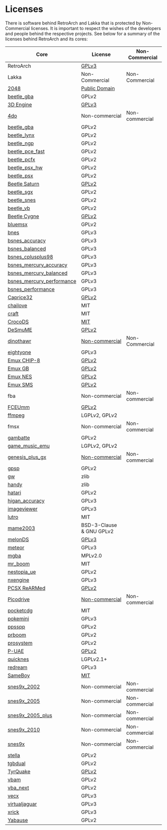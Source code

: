 # Licenses

There is software behind RetroArch and Lakka that is protected by Non-Commercial licenses. It is important to respect the wishes of the developers and people behind the respective projects. See below for a summary of the licenses behind RetroArch and its cores:

Core | License | Non-Commercial
---- | ------- | --------------
RetroArch|[GPLv3](https://github.com/libretro/RetroArch/blob/master/COPYING)|
Lakka|Non-Commercial|Non-Commercial
[2048](../library/2048.md)|[Public Domain](https://github.com/libretro/libretro-2048/blob/master/COPYING)|
[beetle_gba](../library/beetle_gba.md)|GPLv2|
[3D Engine](../library/3d_engine.md)|[GPLv3](https://github.com/libretro/libretro-3dengine/blob/master/license)|
[4do](../library/4DO.md)|Non-commercial|Non-commercial
[beetle_gba](../library/beetle_gba.md)|GPLv2|
[beetle_lynx](../library/beetle_lynx.md)|GPLv2|
[beetle_ngp](../library/beetle_ngp.md)|GPLv2|
[beetle_pce_fast](../library/beetle_pce_fast.md)|GPLv2|
[beetle_pcfx](../library/beetle_pcfx.md)|GPLv2|
[beetle_psx_hw](../library/beetle_psx_hw.md)|GPLv2|
[beetle_psx](../library/beetle_psx.md)|GPLv2|
[Beetle Saturn](../library/beetle_saturn.md)|[GPLv2](https://github.com/libretro/beetle-saturn-libretro/blob/master/COPYING)|
[beetle_sgx](../library/beetle_sgx.md)|GPLv2|
[beetle_snes](../library/beetle_snes.md)|GPLv2|
[beetle_vb](../library/beetle_vb.md)|GPLv2|
[Beetle Cygne](../library/beetle_wswan.md)|[GPLv2](https://github.com/libretro/beetle-wswan-libretro/blob/master/COPYING)|
[bluemsx](../library/bluemsx.md)|GPLv2|
[bnes](../library/bnes.md)|GPLv3|
[bsnes_accuracy](../library/bsnes_accuracy.md)|GPLv3|
[bsnes_balanced](../library/bsnes_balanced.md)|GPLv3|
[bsnes_cplusplus98](../library/bsnes_cplusplus98.md)|GPLv3|
[bsnes_mercury_accuracy](../library/bsnes_mercury_accuracy.md)|GPLv3|
[bsnes_mercury_balanced](../library/bsnes_mercury_balanced.md)|GPLv3|
[bsnes_mercury_performance](../library/bsnes_mercury_performance.md)|GPLv3|
[bsnes_performance](../library/bsnes_performance.md)|GPLv3|
[Caprice32](../library/caprice32.md)|[GPLv2](https://github.com/ColinPitrat/caprice32/blob/master/COPYING.txt)|
[chailove](../library/chailove.md)|MIT|
[craft](../library/craft.md)|MIT|
[CrocoDS](../library/crocods.md)|[MIT](https://github.com/libretro/libretro-crocods/blob/master/LICENSE)|
[DeSmuME](../library/desmume.md)|[GPLv2](https://github.com/TASVideos/desmume/blob/master/license.txt)|
[dinothawr](../library/dinothawr.md)|[Non-commercial](https://github.com/libretro/Dinothawr/blob/master/LICENSE)|Non-Commercial
[eightyone](../library/eightyone.md)|GPLv3|
[Emux CHIP-8](../library/emux_chip8.md)|[GPLv2](https://github.com/libretro/emux/blob/master/COPYING)|
[Emux GB](../library/emux_gb.md)|[GPLv2](https://github.com/libretro/emux/blob/master/COPYING)|
[Emux NES](../library/emux_nes.md)|[GPLv2](https://github.com/libretro/emux/blob/master/COPYING)|
[Emux SMS](../library/emux_sms.md)|[GPLv2](https://github.com/libretro/emux/blob/master/COPYING)|
fba|Non-commercial|Non-commercial
[FCEUmm](../library/fceumm.md)|[GPLv2](https://github.com/libretro/libretro-fceumm/blob/master/Copying)|
[ffmpeg](../library/ffmpeg.md)|LGPLv2, GPLv2|
fmsx|Non-commercial|Non-commercial
[gambatte](../library/gambatte.md)|GPLv2|
[game_music_emu](../library/game_music_emu.md)|LGPLv2, GPLv2|
[genesis_plus_gx](../library/genesis_plus_gx.md)|[Non-commercial](https://github.com/libretro/Genesis-Plus-GX/blob/master/LICENSE.txt)|Non-commercial
[gpsp](../library/gpsp.md)|GPLv2|
[gw](../library/gw.md)|zlib|
[handy](../library/handy.md)|zlib|
[hatari](../library/hatari.md)|GPLv2|
[higan_accuracy](../library/higan_accuracy.md)|GPLv3|
[imageviewer](../library/imageviewer.md)|GPLv3|
[lutro](../library/lutro.md)|MIT|
[mame2003](../library/mame2003.md)|BSD-3-Clause & GNU GPLv2|
[melonDS](../library/melonds.md)|[GPLv3](https://github.com/libretro/melonDS/blob/master/LICENSE)|
[meteor](../library/meteor.md)|GPLv3|
[mgba](../library/mgba.md)|MPLv2.0|
[mr_boom](../library/mr_boom.md)|MIT|
[nestopia_ue](../library/nestopia_ue.md)|GPLv2|
[nxengine](../library/nxengine.md)|GPLv3|
[PCSX ReARMed](../library/pcsx_rearmed.md)|[GPLv2](https://github.com/libretro/pcsx_rearmed/blob/master/COPYING)|
[Picodrive](../library/picodrive.md)|[Non-commercial](https://github.com/libretro/picodrive/blob/master/COPYING)|Non-commercial
[pocketcdg](../library/pocketcdg.md)|MIT|
[pokemini](../library/pokemini.md)|GPLv3|
[ppsspp](../library/ppsspp.md)|GPLv2|
[prboom](../library/prboom.md)|GPLv2|
[prosystem](../library/prosystem.md)|GPLv2|
[P-UAE](../library/p_uae.md)|[GPLv2](https://github.com/libretro/PUAE/blob/master/COPYING)|
[quicknes](../library/quicknes.md)|LGPLv2.1+|
[redream](../library/redream.md)|GPLv3|
[SameBoy](../library/sameboy.md)|[MIT](https://github.com/libretro/SameBoy/blob/master/LICENSE)|
[snes9x_2002](../library/snes9x_2002.md)|Non-commercial|Non-commercial
[snes9x_2005](../library/snes9x_2005.md)|Non-commercial|Non-commercial
[snes9x_2005_plus](../library/snes9x_2005_plus.md)|Non-commercial|Non-commercial
[snes9x_2010](../library/snes9x_2010.md)|Non-commercial|Non-commercial
[snes9x](../library/snes9x.md)|Non-commercial|Non-commercial
[stella](../library/Stella.md)|GPLv2|
[tgbdual](../library/tgbdual.md)|GPLv2|
[TyrQuake](../library/tyrquake.md)|[GPLv2](https://github.com/libretro/tyrquake/blob/master/gnu.txt)|
[vbam](../library/vbam.md)|GPLv2|
[vba_next](../library/vba_next.md)|GPLv2|
[vecx](../library/vecx.md)|GPLv3|
[virtualjaguar](../library/virtualjaguar.md)|GPLv3|
[xrick](../library/xrick.md)|GPLv3|
[Yabause](../library/Yabause.md)|GPLv2|
